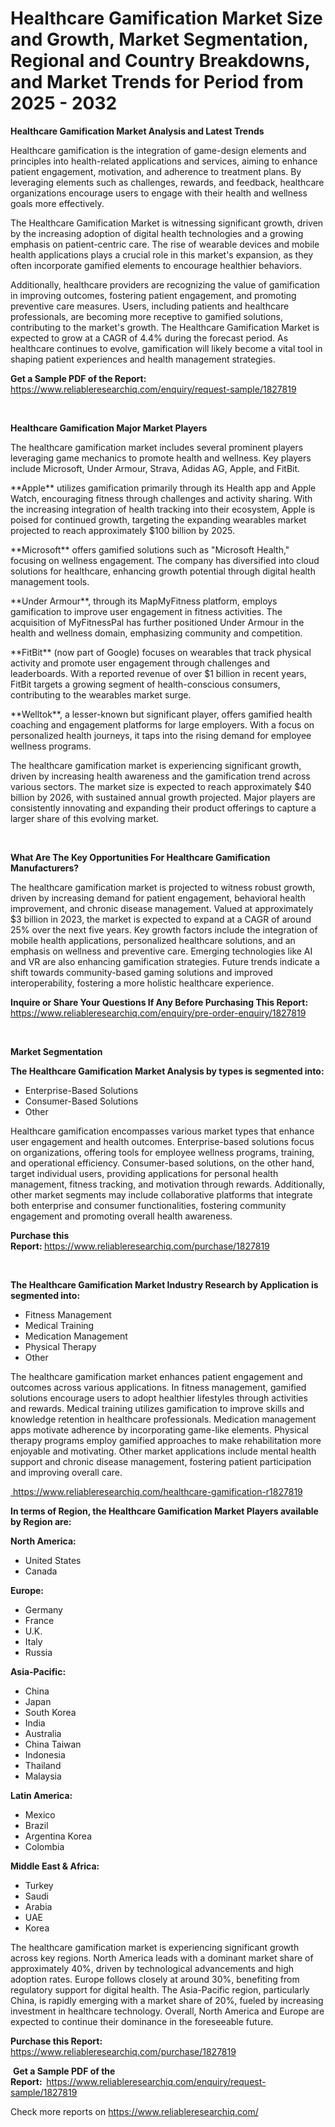 <p><h1>Healthcare Gamification Market Size and Growth, Market Segmentation, Regional and Country Breakdowns, and Market Trends for Period from 2025 -  2032</h1></p><p><strong>Healthcare Gamification Market Analysis and Latest Trends</strong></p>
<p><p>Healthcare gamification is the integration of game-design elements and principles into health-related applications and services, aiming to enhance patient engagement, motivation, and adherence to treatment plans. By leveraging elements such as challenges, rewards, and feedback, healthcare organizations encourage users to engage with their health and wellness goals more effectively.</p><p>The Healthcare Gamification Market is witnessing significant growth, driven by the increasing adoption of digital health technologies and a growing emphasis on patient-centric care. The rise of wearable devices and mobile health applications plays a crucial role in this market's expansion, as they often incorporate gamified elements to encourage healthier behaviors. </p><p>Additionally, healthcare providers are recognizing the value of gamification in improving outcomes, fostering patient engagement, and promoting preventive care measures. Users, including patients and healthcare professionals, are becoming more receptive to gamified solutions, contributing to the market's growth. The Healthcare Gamification Market is expected to grow at a CAGR of 4.4% during the forecast period. As healthcare continues to evolve, gamification will likely become a vital tool in shaping patient experiences and health management strategies.</p></p>
<p><strong>Get a Sample PDF of the Report:&nbsp;</strong> <a href="https://www.reliableresearchiq.com/enquiry/request-sample/1827819?utm_campaign=2278&utm_medium=2&utm_source=Github&utm_content=ia&utm_term=03032025&utm_id=healthcare-gamification">https://www.reliableresearchiq.com/enquiry/request-sample/1827819</a></p>
<p>&nbsp;</p>
<p><strong>Healthcare Gamification Major Market Players</strong></p>
<p><p>The healthcare gamification market includes several prominent players leveraging game mechanics to promote health and wellness. Key players include Microsoft, Under Armour, Strava, Adidas AG, Apple, and FitBit.</p><p>**Apple** utilizes gamification primarily through its Health app and Apple Watch, encouraging fitness through challenges and activity sharing. With the increasing integration of health tracking into their ecosystem, Apple is poised for continued growth, targeting the expanding wearables market projected to reach approximately $100 billion by 2025.</p><p>**Microsoft** offers gamified solutions such as "Microsoft Health," focusing on wellness engagement. The company has diversified into cloud solutions for healthcare, enhancing growth potential through digital health management tools.</p><p>**Under Armour**, through its MapMyFitness platform, employs gamification to improve user engagement in fitness activities. The acquisition of MyFitnessPal has further positioned Under Armour in the health and wellness domain, emphasizing community and competition.</p><p>**FitBit** (now part of Google) focuses on wearables that track physical activity and promote user engagement through challenges and leaderboards. With a reported revenue of over $1 billion in recent years, FitBit targets a growing segment of health-conscious consumers, contributing to the wearables market surge.</p><p>**Welltok**, a lesser-known but significant player, offers gamified health coaching and engagement platforms for large employers. With a focus on personalized health journeys, it taps into the rising demand for employee wellness programs.</p><p>The healthcare gamification market is experiencing significant growth, driven by increasing health awareness and the gamification trend across various sectors. The market size is expected to reach approximately $40 billion by 2026, with sustained annual growth projected. Major players are consistently innovating and expanding their product offerings to capture a larger share of this evolving market.</p></p>
<p>&nbsp;</p>
<p><strong>What Are The Key Opportunities For Healthcare Gamification Manufacturers?</strong></p>
<p><p>The healthcare gamification market is projected to witness robust growth, driven by increasing demand for patient engagement, behavioral health improvement, and chronic disease management. Valued at approximately $3 billion in 2023, the market is expected to expand at a CAGR of around 25% over the next five years. Key growth factors include the integration of mobile health applications, personalized healthcare solutions, and an emphasis on wellness and preventive care. Emerging technologies like AI and VR are also enhancing gamification strategies. Future trends indicate a shift towards community-based gaming solutions and improved interoperability, fostering a more holistic healthcare experience.</p></p>
<p><strong>Inquire or Share Your Questions If Any Before Purchasing This Report:</strong> <a href="https://www.reliableresearchiq.com/enquiry/pre-order-enquiry/1827819?utm_campaign=2278&utm_medium=2&utm_source=Github&utm_content=ia&utm_term=03032025&utm_id=healthcare-gamification">https://www.reliableresearchiq.com/enquiry/pre-order-enquiry/1827819</a></p>
<p>&nbsp;</p>
<p><strong>Market Segmentation</strong></p>
<p><strong>The Healthcare Gamification Market Analysis by types is segmented into:</strong></p>
<p><ul><li>Enterprise-Based Solutions</li><li>Consumer-Based Solutions</li><li>Other</li></ul></p>
<p><p>Healthcare gamification encompasses various market types that enhance user engagement and health outcomes. Enterprise-based solutions focus on organizations, offering tools for employee wellness programs, training, and operational efficiency. Consumer-based solutions, on the other hand, target individual users, providing applications for personal health management, fitness tracking, and motivation through rewards. Additionally, other market segments may include collaborative platforms that integrate both enterprise and consumer functionalities, fostering community engagement and promoting overall health awareness.</p></p>
<p><strong>Purchase this Report:&nbsp;</strong><a href="https://www.reliableresearchiq.com/purchase/1827819?utm_campaign=2278&utm_medium=2&utm_source=Github&utm_content=ia&utm_term=03032025&utm_id=healthcare-gamification">https://www.reliableresearchiq.com/purchase/1827819</a></p>
<p>&nbsp;</p>
<p><strong>The Healthcare Gamification Market Industry Research by Application is segmented into:</strong></p>
<p><ul><li>Fitness Management</li><li>Medical Training</li><li>Medication Management</li><li>Physical Therapy</li><li>Other</li></ul></p>
<p><p>The healthcare gamification market enhances patient engagement and outcomes across various applications. In fitness management, gamified solutions encourage users to adopt healthier lifestyles through activities and rewards. Medical training utilizes gamification to improve skills and knowledge retention in healthcare professionals. Medication management apps motivate adherence by incorporating game-like elements. Physical therapy programs employ gamified approaches to make rehabilitation more enjoyable and motivating. Other market applications include mental health support and chronic disease management, fostering patient participation and improving overall care.</p></p>
<p><a href="https://www.reliableresearchiq.com/healthcare-gamification-r1827819?utm_campaign=2278&utm_medium=2&utm_source=Github&utm_content=ia&utm_term=03032025&utm_id=healthcare-gamification">&nbsp;https://www.reliableresearchiq.com/healthcare-gamification-r1827819</a></p>
<p><strong>In terms of Region, the Healthcare Gamification Market Players available by Region are:</strong></p>
<p>
    <p> <strong> North America: </strong>
        <ul>
            <li>United States</li>
            <li>Canada</li>
        </ul>
        </p> 
    <p> <strong> Europe: </strong>
        <ul>
            <li>Germany</li>
            <li>France</li>
            <li>U.K.</li>
            <li>Italy</li>
            <li>Russia</li>
        </ul>
        </p> 
    <p> <strong> Asia-Pacific: </strong>
        <ul>
            <li>China</li>
            <li>Japan</li>
            <li>South Korea</li>
            <li>India</li>
            <li>Australia</li>
            <li>China Taiwan</li>
            <li>Indonesia</li>
            <li>Thailand</li>
            <li>Malaysia</li>
        </ul>
        </p> 
    <p> <strong> Latin America: </strong>
        <ul>
            <li>Mexico</li>
            <li>Brazil</li>
            <li>Argentina Korea</li>
            <li>Colombia</li>
        </ul>
        </p> 
    <p> <strong> Middle East & Africa: </strong>
        <ul>
            <li>Turkey</li>
            <li>Saudi</li>
            <li>Arabia</li>
            <li>UAE</li>
            <li>Korea</li>
        </ul>
    </p>
    </p>
<p><p>The healthcare gamification market is experiencing significant growth across key regions. North America leads with a dominant market share of approximately 40%, driven by technological advancements and high adoption rates. Europe follows closely at around 30%, benefiting from regulatory support for digital health. The Asia-Pacific region, particularly China, is rapidly emerging with a market share of 20%, fueled by increasing investment in healthcare technology. Overall, North America and Europe are expected to continue their dominance in the foreseeable future.</p></p>
<p><strong>Purchase this Report: </strong><a href="https://www.reliableresearchiq.com/purchase/1827819?utm_campaign=2278&utm_medium=2&utm_source=Github&utm_content=ia&utm_term=03032025&utm_id=healthcare-gamification">https://www.reliableresearchiq.com/purchase/1827819</a></p>
<p>&nbsp;<strong>Get a Sample PDF of the Report:&nbsp;&nbsp;</strong><a href="https://www.reliableresearchiq.com/enquiry/request-sample/1827819?utm_campaign=2278&utm_medium=2&utm_source=Github&utm_content=ia&utm_term=03032025&utm_id=healthcare-gamification">https://www.reliableresearchiq.com/enquiry/request-sample/1827819</a></p>
<p><strong></strong></p>
<p>Check more reports on <a href="https://www.reliableresearchiq.com/?utm_campaign=2278&utm_medium=2&utm_source=Github&utm_content=ia&utm_term=03032025&utm_id=healthcare-gamification">https://www.reliableresearchiq.com/</a></p>